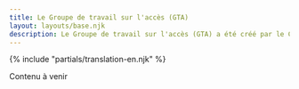 ```yaml
---
title: Le Groupe de travail sur l'accès (GTA)
layout: layouts/base.njk
description: Le Groupe de travail sur l'accès (GTA) a été créé par le Comité consultatif sur l'Internet du Conseil du Trésor (comité principal) le 1er août 1997 afin d'engager des activités de collaboration entre le gouvernement, le secteur privé et les organisations communautaires qui ont intérêt à assurer un accès équitable à l'information et aux services, en particulier pour les personnes handicapées, mais sans s'y limiter, dans le but de contribuer à l'élaboration des politiques du gouvernement du Canada (GC).
---
```


{% include "partials/translation-en.njk" %}

Contenu à venir
